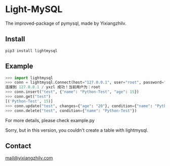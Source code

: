 # Light-MySQL

The improved-package of pymysql, made by Yixiangzhilv.

## Install

`pip3 install lightmysql`

## Example

```Python
>>> import lightmysql
>>> conn = lightmysql.Connect(host="127.0.0.1", user="root", password="", database="yxzl")
连接到 127.0.0.1 / yxzl 成功！当前用户为：root
>>> conn.insert("test", {"name": "Python-Test", "age": 15})
>>> conn.get("test")
[('Python-Test', 15)]
>>> conn.update("test", changes={"age": "20"}, condition={"name": "Python-Test"})
>>> conn.delete("test", condition={"name": "Python-Test"})
```

For more details, please check example.py

Sorry, but in this version, you couldn't create a table with lightmysql.

## Contact

[mail@yixiangzhilv.com](mailto:mail@yixiangzhilv.com)
